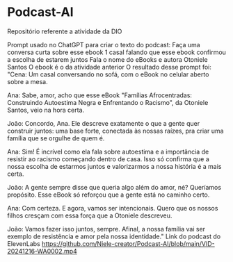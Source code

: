 # Podcast-AI
Repositório referente a atividade da DIO

Prompt usado no ChatGPT para criar o texto do podcast:
Faça uma conversa curta sobre esse ebook
1 casal falando que esse ebook confirmou a escolha de estarem juntos
Fala o nome do eBooks e autora Otoniele Santos 
O ebook é o da atividade anterior 
O resultado desse prompt foi:
"Cena: Um casal conversando no sofá, com o eBook no celular aberto sobre a mesa.

Ana: Sabe, amor, acho que esse eBook "Famílias Afrocentradas: Construindo Autoestima Negra e Enfrentando o Racismo", da Otoniele Santos, veio na hora certa.

João: Concordo, Ana. Ele descreve exatamente o que a gente quer construir juntos: uma base forte, conectada às nossas raízes, pra criar uma família que se orgulhe de quem é.

Ana: Sim! É incrível como ela fala sobre autoestima e a importância de resistir ao racismo começando dentro de casa. Isso só confirma que a nossa escolha de estarmos juntos e valorizarmos a nossa história é a mais certa.

João: A gente sempre disse que queria algo além do amor, né? Queríamos propósito. Esse eBook só reforçou que a gente está no caminho certo.

Ana: Com certeza. E agora, vamos ser intencionais. Quero que os nossos filhos cresçam com essa força que a Otoniele descreveu.

João: Vamos fazer isso juntos, sempre. Afinal, a nossa família vai ser exemplo de resistência e amor pela nossa identidade."
Link do podcast do ElevenLabs
https://github.com/Niele-creator/Podcast-AI/blob/main/VID-20241216-WA0002.mp4

 
